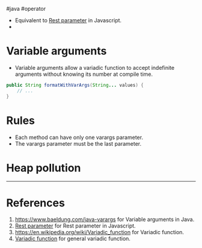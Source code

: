 #java #operator 

- Equivalent to [Rest parameter](Rest%20parameter.md) in Javascript.
- 
# Variable arguments
- Variable arguments allow a variadic function to accept indefinite arguments without knowing its number at compile time.
```Java title='Varargs example'
public String formatWithVarArgs(String... values) {
    // ...
}
```

# Rules
- Each method can have only one varargs parameter.
- The varargs parameter must be the last parameter.
# Heap pollution

---
# References
1. https://www.baeldung.com/java-varargs for Variable arguments in Java.
2. [Rest parameter](Rest%20parameter.md) for Rest parameter in Javascript.
3. https://en.wikipedia.org/wiki/Variadic_function for Variadic function.
4. [Variadic function](Variadic%20function.md) for general variadic function.